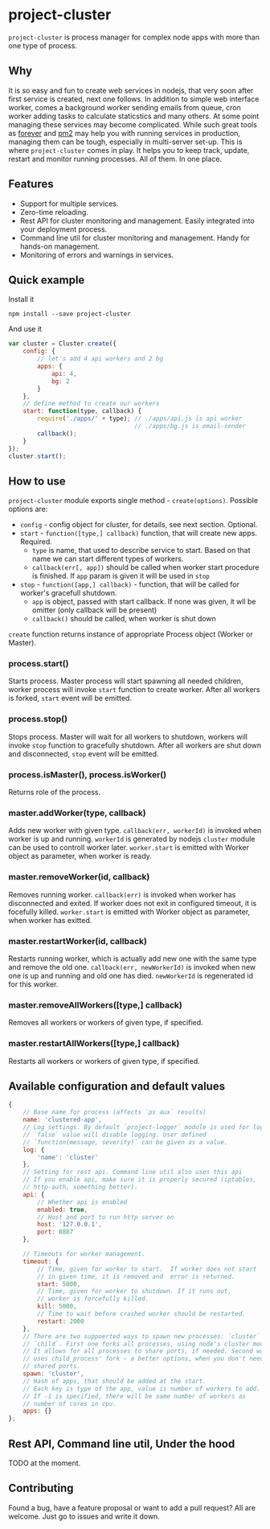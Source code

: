project-cluster
===============
`project-cluster` is process manager for complex node apps with more than one type of process.

## Why
It is so easy and fun to create web services in nodejs, that very soon after first service is created, next one follows. In addition to simple web interface worker, comes a background worker sending emails from queue, cron worker adding tasks to calculate staticstics and many others. At some point managing these services may become complicated. While such great tools as [forever](https://github.com/nodejitsu/forever) and [pm2](https://github.com/unitech/pm2) may help you with running services in production, managing them can be tough, especially in multi-server set-up. This is where `project-cluster` comes in play. It helps you to keep track, update, restart and monitor running processes. All of them. In one place.

## Features
- Support for multiple services.
- Zero-time reloading.
- Rest API for cluster monitoring and management. Easily integrated into your deployment process.
- Command line util for cluster monitoring and management. Handy for hands-on management.
- Monitoring of errors and warnings in services.

## Quick example
Install it
```
npm install --save project-cluster
```
And use it
```js
var cluster = Cluster.create({
    config: {
        // let's add 4 api workers and 2 bg
        apps: {
            api: 4,
            bg: 2
        }
    },
    // define method to create our workers
    start: function(type, callback) {
        require('./apps/' + type); // ./apps/api.js is api worker
                                   // ./apps/bg.js is email-sender
        callback();
    }
});
cluster.start();
```

## How to use
`project-cluster` module exports single method - `create(options)`. Possible options are:

- `config` - config object for cluster, for details, see next section. Optional.
- `start` - `function([type,] callback)` function, that will create new apps. Required.
    + `type` is name, that used to describe service to start. Based on that name we can start different types of workers.
    + `callback(err[, app])` should be called when worker start procedure is finished. If `app` param is given it will be used in `stop`
- `stop` - `function([app,] callback)` - function, that will be called for worker's gracefull shutdown.
    + `app` is object, passed with start callback. If none was given, it wll be omitter (only callback will be present)
    + `callback()` should be called, when worker is shut down

`create` function returns instance of appropriate Process object (Worker or Master).

### process.start()
Starts process. Master process will start spawning all needed children, worker process will invoke `start` function to create worker. After all workers is forked, `start` event will be emitted.

### process.stop()
Stops process. Master will wait for all workers to shutdown, workers will invoke `stop` function to gracefully shutdown. After all workers are shut down and disconnected, `stop` event will be emitted.

### process.isMaster(), process.isWorker()
Returns role of the process.

### master.addWorker(type, callback)
Adds new worker with given type. `callback(err, workerId)` is invoked when worker is up and running. `workerId` is generated by nodejs `cluster` module can be used to controll worker later. `worker.start` is emitted with Worker object as parameter, when worker is ready.

### master.removeWorker(id, callback)
Removes running worker. `callback(err)` is invoked when worker has disconnected and exited. If worker does not exit in configured timeout, it is focefully killed. `worker.start` is emitted with Worker object as parameter, when worker has exitted.

### master.restartWorker(id, callback)
Restarts running worker, which is actually add new one with the same type and remove the old one. `callback(err, newWorkerId)` is invoked when new one is up and running and old one has died. `newWorkerId` is regenerated id for this worker.

### master.removeAllWorkers([type,] callback)
Removes all workers or workers of given type, if specified.

### master.restartAllWorkers([type,] callback)
Restarts all workers or workers of given type, if specified.

## Available configuration and default values

```js
{
    // Base name for process (affects `ps aux` results)
    name: 'clustered-app',
    // Log settings. By default `project-logger` module is used for logging.
    // `false` value will disable logging. User defined
    // `function(message, severity)` can be given as a value.
    log: {
        'name': 'cluster'
    },
    // Setting for rest api. Command line util also uses this api
    // If you enable api, make sure it is properly secured (iptables,
    // http-auth, something better).
    api: {
        // Whether api is enabled
        enabled: true,
        // Host and port to run http server on
        host: '127.0.0.1',
        port: 8887
    },

    // Timeouts for worker management.
    timeout: {
        // Time, given for worker to start.  If worker does not start
        // in given time, it is removed and  error is returned.
        start: 5000,
        // Time, given for worker to shutdown. If it runs out,
        // worker is forcefully killed.
        kill: 5000,
        // Time to wait before crashed worker should be restarted.
        restart: 2000
    },
    // There are two suppoerted ways to spawn new processes: `cluster` and
    // `child`. First one forks all processes, using node's cluster module. 
    // It allows for all processes to share ports, if needed. Second way
    // uses child_process' fork – a better options, when you don't need 
    // shared ports.
    spawn: 'cluster',
    // Hash of apps, that should be added at the start.
    // Each key is type of the app, value is number of workers to add.
    // If -1 is specified, there will be same number of workers as
    // number of cores in cpu.
    apps: {}
};
```

## Rest API, Command line util, Under the hood
TODO at the moment.

## Contributing
Found a bug, have a feature proposal or want to add a pull request? All are welcome. Just go to issues and write it down.